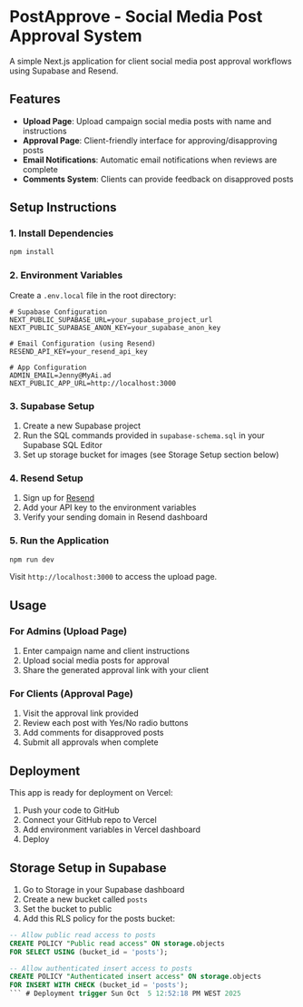 # PostApprove - Social Media Post Approval System

A simple Next.js application for client social media post approval workflows using Supabase and Resend.

## Features

- **Upload Page**: Upload campaign social media posts with name and instructions
- **Approval Page**: Client-friendly interface for approving/disapproving posts
- **Email Notifications**: Automatic email notifications when reviews are complete
- **Comments System**: Clients can provide feedback on disapproved posts

## Setup Instructions

### 1. Install Dependencies

```bash
npm install
```

### 2. Environment Variables

Create a `.env.local` file in the root directory:

```env
# Supabase Configuration
NEXT_PUBLIC_SUPABASE_URL=your_supabase_project_url
NEXT_PUBLIC_SUPABASE_ANON_KEY=your_supabase_anon_key

# Email Configuration (using Resend)
RESEND_API_KEY=your_resend_api_key

# App Configuration
ADMIN_EMAIL=Jenny@MyAi.ad
NEXT_PUBLIC_APP_URL=http://localhost:3000
```

### 3. Supabase Setup

1. Create a new Supabase project
2. Run the SQL commands provided in `supabase-schema.sql` in your Supabase SQL Editor
3. Set up storage bucket for images (see Storage Setup section below)

### 4. Resend Setup

1. Sign up for [Resend](https://resend.com)
2. Add your API key to the environment variables
3. Verify your sending domain in Resend dashboard

### 5. Run the Application

```bash
npm run dev
```

Visit `http://localhost:3000` to access the upload page.

## Usage

### For Admins (Upload Page)
1. Enter campaign name and client instructions
2. Upload social media posts for approval
3. Share the generated approval link with your client

### For Clients (Approval Page)
1. Visit the approval link provided
2. Review each post with Yes/No radio buttons
3. Add comments for disapproved posts
4. Submit all approvals when complete

## Deployment

This app is ready for deployment on Vercel:

1. Push your code to GitHub
2. Connect your GitHub repo to Vercel
3. Add environment variables in Vercel dashboard
4. Deploy

## Storage Setup in Supabase

1. Go to Storage in your Supabase dashboard
2. Create a new bucket called `posts`
3. Set the bucket to public
4. Add this RLS policy for the posts bucket:

```sql
-- Allow public read access to posts
CREATE POLICY "Public read access" ON storage.objects
FOR SELECT USING (bucket_id = 'posts');

-- Allow authenticated insert access to posts
CREATE POLICY "Authenticated insert access" ON storage.objects
FOR INSERT WITH CHECK (bucket_id = 'posts');
``` # Deployment trigger Sun Oct  5 12:52:18 PM WEST 2025
